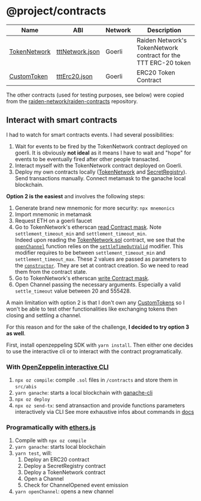# @project/contracts

|Name|ABI|Network|Description|
|--|--|--|--|
|[TokenNetwork](https://goerli.etherscan.io/address/0x3EA2a1fED7FdEf300DA19E97092Ce8FdF8bf66A3)|[tttNetwork.json](./packages/contracts/src/abi/tttNetwork.json)|Goerli|Raiden Network's TokenNetwork contract for the TTT ERC-20 token
|[CustomToken](https://goerli.etherscan.io/address/0x59105441977ecd9d805a4f5b060e34676f50f806)|[tttErc20.json](./packages/contracts/src/abi/tttErc20.json)|Goerli|ERC20 Token Contract|


The other contracts (used for testing purposes, see below) were copied from the [raiden-network/raiden-contracts](https://github.com/raiden-network/raiden-contracts/tree/master/raiden_contracts/data/source/raiden) repository.
## Interact with smart contracts
I had to watch for smart contracts events. I had several possibilities:
1. Wait for events to be fired by the TokenNetwork contract deployed on goerli. It is obviously **not ideal** as it means I have to wait and "hope" for events to be eventually fired after other people transacted.
2. Interact myself with the TokenNetwork contract deployed on Goerli.
3. Deploy my own contracts locally ([TokenNetwork](./contracts/TokenNetwork.sol) and [SecretRegistry](./contracts/SecretRegistry.sol)). Send transactions manually. Connect metamask to the ganache local blockchain.

**Option 2 is the easiest** and involves the following steps:
1. Generate brand new mnemonic for more security: `npx mnemonics`
2. Import mnemonic in metamask
3. Request ETH on a goerli faucet
3. Go to TokenNetwork's etherscan [read Contract mask](https://goerli.etherscan.io/address/0x3EA2a1fED7FdEf300DA19E97092Ce8FdF8bf66A3#readContract). Note `settlement_timeout_min` and `settlement_timeout_min`.  
Indeed upon reading the [TokenNetwork.sol](https://github.com/raiden-network/raiden-contracts/blob/master/raiden_contracts/data/source/raiden/TokenNetwork.sol) contract, we see that the [`openChannel`](https://github.com/raiden-network/raiden-contracts/blob/master/raiden_contracts/data/source/raiden/TokenNetwork.sol#L276) function relies on the [`settleTimeOutValid`](https://github.com/raiden-network/raiden-contracts/blob/master/raiden_contracts/data/source/raiden/TokenNetwork.sol#L208) modifier. This modifier requires to be between `settlement_timeout_min` and `settlement_timeout_max`. These 2 values are passed as parameters to the [`constructor`](https://github.com/raiden-network/raiden-contracts/blob/master/raiden_contracts/data/source/raiden/TokenNetwork.sol#L226). They are set at contract creation. So we need to read them from the contract state.
4. Go to TokenNetwork's etherscan [write Contract mask](https://goerli.etherscan.io/address/0x3EA2a1fED7FdEf300DA19E97092Ce8FdF8bf66A3#writeContract).
5. Open Channel passing the necessary arguments. Especially a valid `settle_timeout` value between 20 and 555428.

A main limitation with option 2 is that I don't own any [CustomTokens](https://goerli.etherscan.io/address/0x59105441977ecd9d805a4f5b060e34676f50f806) so I won't be able to test other functionalities like exchanging tokens then closing and settling a channel.  

For this reason and for the sake of the challenge, **I decided to try option 3 as well**.  

First, install openzeppeling SDK with `yarn install`. Then either one decides to use the interactive cli or to interact with the contract programatically.
### With [OpenZeppelin interactive CLI](https://docs.openzeppelin.com/cli/2.8/commands)
1. `npx oz compile`: compile `.sol` files in `/contracts` and store them in `src/abis`
2. `yarn ganache`: starts a local blockchain with [ganache-cli](https://github.com/trufflesuite/ganache-cli)
2. `npx oz deploy`
3. `npx oz send-tx`: send atransaction and provide functions parameters interactively via CLI
See more exhaustive infos about commands in [docs](https://docs.openzeppelin.com/cli/2.8/commands)

### Programatically with [ethers.js](https://docs.ethers.io/v5/)
1. Compile with `npx oz compile`
2. `yarn ganache`: starts local blockchain
2. `yarn test`, will:
    1. Deploy an ERC20 contract
    2. Deploy a SecretRegistry contract
    3. Deploy a TokenNetwork contract
    4. Open a Channel
    5. Check for ChannelOpened event emission
3. `yarn openChannel`: opens a new channel


